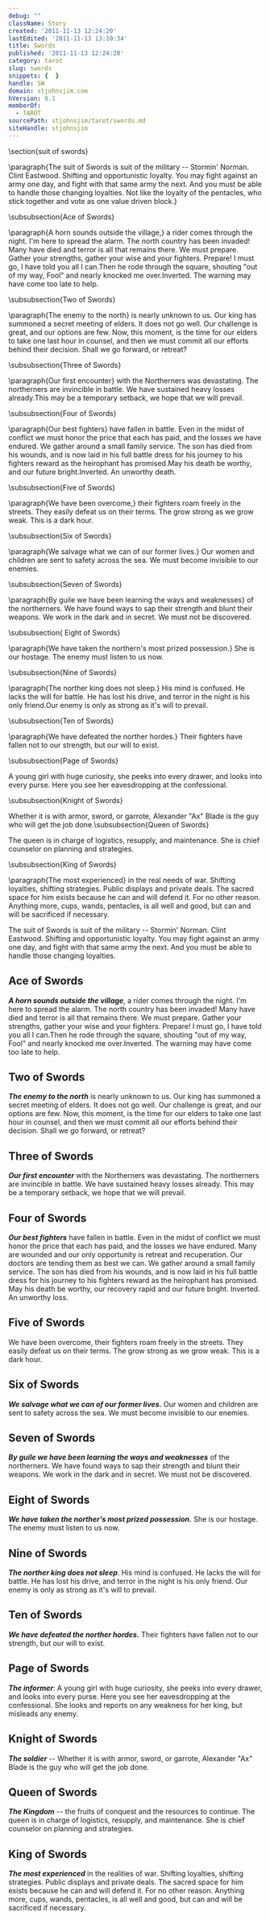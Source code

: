 ```yaml
---
debug: ""
className: Story
created: '2011-11-13 12:24:20'
lastEdited: '2011-11-13 13:10:34'
title: Swords
published: '2011-11-13 12:24:20'
category: tarot
slug: swords
snippets: {  }
handle: SW
domain: stjohnsjim.com
hVersion: 0.1
memberOf:
  - TAROT
sourcePath: stjohnsjim/tarot/swords.md
siteHandle: stjohnsjim
---
```

\section{suit of swords}

\paragraph{The suit of Swords is suit of the military -- Stormin' Norman. Clint Eastwood. Shifting and opportunistic loyalty. You may fight against an army one day, and fight with that same army the next. And you must be able to handle those changing loyalties. Not like the loyalty of the pentacles, who stick together and vote as one value driven block.}

\subsubsection{Ace of Swords}

\paragraph{A horn sounds outside the village,} a rider comes through the night. I'm here to spread the alarm. The north country has been invaded! Many have died and terror is all that remains there. We must prepare. Gather your strengths, gather your wise and your fighters. Prepare! I must go, I have told you all I can.Then he rode through the square, shouting "out of my way, Fool" and nearly knocked me over.Inverted. The warning may have come too late to help.

\subsubsection{Two of Swords}

\paragraph{The enemy to the north} is nearly unknown to us. Our king has summoned a secret meeting of elders. It does not go well. Our challenge is great, and our options are few. Now, this moment, is the time for our elders to take one last hour in counsel, and then we must commit all our efforts behind their decision. Shall we go forward, or retreat?

\subsubsection{Three of Swords}

\paragraph{Our first encounter} with the Northerners was devastating. The northerners are invincible in battle. We have sustained heavy losses already.This may be a temporary setback, we hope that we will prevail.

\subsubsection{Four of Swords}

\paragraph{Our best fighters} have fallen in battle. Even in the midst of conflict we must honor the price that each has paid, and the losses we have endured. We gather around a small family service. The son has died from his wounds, and is now laid in his full battle dress for his journey to his fighters reward as the heirophant has promised.May his death be worthy, and our future bright.Inverted. An unworthy death.

\subsubsection{Five of Swords}

\paragraph{We have been overcome,} their fighters roam freely in the streets. They easily defeat us on their terms. The grow strong as we grow weak. This is a dark hour.

\subsubsection{Six of Swords}

\paragraph{We salvage what we can of our former lives.} Our women and children are sent to safety across the sea. We must become invisible to our enemies.

\subsubsection{Seven of Swords}

\paragraph{By guile we have been learning the ways and weaknesses} of the northerners. We have found ways to sap their strength and blunt their weapons. We work in the dark and in secret. We must not be discovered.

\subsubsection{ Eight of Swords}

\paragraph{We have taken the northern's most prized possession.} She is our hostage. The enemy must listen to us now.

\subsubsection{Nine of Swords}

\paragraph{The norther king does not sleep.} His mind is confused. He lacks the will for battle. He has lost his drive, and terror in the night is his only friend.Our enemy is only as strong as it's will to prevail.

\subsubsection{Ten of Swords}

\paragraph{We have defeated the norther hordes.} Their fighters have fallen not to our strength, but our will to exist.

\subsubsection{Page of Swords}

A young girl with huge curiosity, she peeks into every drawer, and looks into every purse. Here you see her eavesdropping at the confessional.

\subsubsection{Knight of Swords}

Whether it is with armor, sword, or garrote, Alexander "Ax" Blade is the guy who will get the job done.\subsubsection{Queen of Swords}

The queen is in charge of logistics, resupply, and maintenance. She is chief counselor on planning and strategies.

\subsubsection{King of Swords}

\paragraph{The most experienced} in the real needs of war. Shifting loyalties, shifting strategies. Public displays and private deals. The sacred space for him exists because he can and will defend it. For no other reason. Anything more, cups, wands, pentacles, is all well and good, but can and will be sacrificed if necessary.

The suit of Swords is suit of the military -- Stormin' Norman. Clint Eastwood. Shifting and opportunistic loyalty. You may fight against an army one day, and fight with that same army the next. And you must be able to handle those changing loyalties.

## Ace of Swords

_**A horn sounds outside the village**_, a rider comes through the night. I'm here to spread the alarm. The north country has been invaded! Many have died and terror is all that remains there. We must prepare. Gather your strengths, gather your wise and your fighters. Prepare! I must go, I have told you all I can.Then he rode through the square, shouting "out of my way, Fool" and nearly knocked me over.Inverted. The warning may have come too late to help.

## Two of Swords

_**The enemy to the north**_ is nearly unknown to us. Our king has summoned a secret meeting of elders. It does not go well. Our challenge is great, and our options are few. Now, this moment, is the time for our elders to take one last hour in counsel, and then we must commit all our efforts behind their decision. Shall we go forward, or retreat?

## Three of Swords

_**Our first encounter**_ with the Northerners was devastating. The northerners are invincible in battle. We have sustained heavy losses already. This may be a temporary setback, we hope that we will prevail.

## Four of Swords

_**Our best fighters**_ have fallen in battle. Even in the midst of conflict we must honor the price that each has paid, and the losses we have endured. Many are wounded and our only opportunity is retreat and recuperation. Our doctors are tending them as best we can. We gather around a small family service. The son has died from his wounds, and is now laid in his full battle dress for his journey to his fighters reward as the heirophant has promised. May his death be worthy, our recovery rapid and our future bright. Inverted. An unworthy loss.

## Five of Swords

We have been overcome, their fighters roam freely in the streets. They easily defeat us on their terms. The grow strong as we grow weak. This is a dark hour.

## Six of Swords

_**We salvage what we can of our former lives.**_ Our women and children are sent to safety across the sea. We must become invisible to our enemies.

## Seven of Swords

**_By guile we have been learning the ways and weaknesses_** of the northerners. We have found ways to sap their strength and blunt their weapons. We work in the dark and in secret. We must not be discovered.

## Eight of Swords

**_We have taken the norther's most prized possession._** She is our hostage. The enemy must listen to us now.

## Nine of Swords

**_The norther king does not sleep_**. His mind is confused. He lacks the will for battle. He has lost his drive, and terror in the night is his only friend. Our enemy is only as strong as it's will to prevail.

## Ten of Swords

_**We have defeated the norther hordes.**_ Their fighters have fallen not to our strength, but our will to exist.

## Page of Swords

**_The informer_**: A young girl with huge curiosity, she peeks into every drawer, and looks into every purse. Here you see her eavesdropping at the confessional. She looks and reports on any weakness for her king, but misleads any enemy.

## Knight of Swords

_**The soldier**_ -- Whether it is with armor, sword, or garrote, Alexander "Ax" Blade is the guy who will get the job done.

## Queen of Swords

_**The Kingdom**_ -- the fruits of conquest and the resources to continue. The queen is in charge of logistics, resupply, and maintenance. She is chief counselor on planning and strategies.

## King of Swords

_**The most experienced**_ in the realities of war. Shifting loyalties, shifting strategies. Public displays and private deals. The sacred space for him exists because he can and will defend it. For no other reason. Anything more, cups, wands, pentacles, is all well and good, but can and will be sacrificed if necessary.

